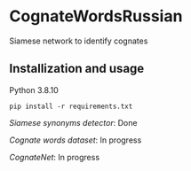 # CognateWordsRussian
Siamese network to identify cognates

## Installization and usage

Python 3.8.10

```
pip install -r requirements.txt
```


*Siamese synonyms detector*: Done


*Cognate words dataset*: In progress


*CognateNet*: In progress
